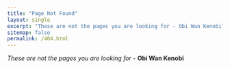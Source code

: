 ```yaml
---
title: "Page Not Found"
layout: single
excerpt: "These are not the pages you are looking for - Obi Wan Kenobi"
sitemap: false
permalink: /404.html
---
```

*These are not the pages you are looking for* - **Obi Wan Kenobi**
<script type="text/javascript">
  var GOOG_FIXURL_LANG = 'en';
  var GOOG_FIXURL_SITE = '{{ site.url }}'
</script>
<script type="text/javascript"
  src="//linkhelp.clients.google.com/tbproxy/lh/wm/fixurl.js">
</script>
